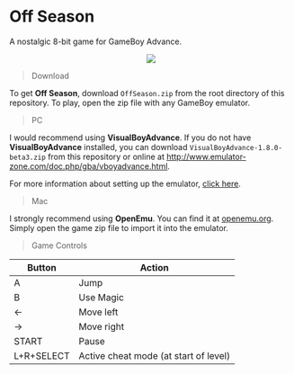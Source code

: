# Off Season
A nostalgic 8-bit game for GameBoy Advance.

<p align="center"><img src="http://i.imgur.com/fcYS5SX.png"></p>

> Download

To get **Off Season**, download `OffSeason.zip` from the root directory of this repository. To play, open the zip file with any GameBoy emulator.

> PC

I would recommend using **VisualBoyAdvance**. If you do not have **VisualBoyAdvance** installed, you can download `VisualBoyAdvance-1.8.0-beta3.zip` from this repository or online at http://www.emulator-zone.com/doc.php/gba/vboyadvance.html. 

For more information about setting up the emulator, [click here](http://www.fantasyanime.com/emuhelp/emuhelp_vba.htm).

> Mac

I strongly recommend using **OpenEmu**. You can find it at [openemu.org](http://openemu.org/). Simply open the game zip file to import it into the emulator.

> Game Controls

| Button | Action |
| ------ | ------ |
| A | Jump |
| B | Use Magic | 
| &larr; | Move left | 
| &rarr; | Move right |
| START | Pause |
| L+R+SELECT | Active cheat mode (at start of level) |
